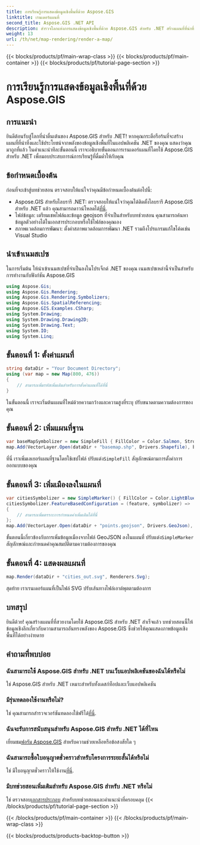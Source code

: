 ```yaml
---
title: การเรียนรู้การแสดงข้อมูลเชิงพื้นที่ด้วย Aspose.GIS
linktitle: เรนเดอร์แผนที่
second_title: Aspose.GIS .NET API
description: สำรวจโลกแห่งการแสดงข้อมูลเชิงพื้นที่ด้วย Aspose.GIS สำหรับ .NET สร้างแผนที่ที่น่าทึ่งได้อย่างง่ายดาย ดาวน์โหลดเดี๋ยวนี้! #จัดทำ #GIS
weight: 13
url: /th/net/map-rendering/render-a-map/
---
```


{{< blocks/products/pf/main-wrap-class >}}
{{< blocks/products/pf/main-container >}}
{{< blocks/products/pf/tutorial-page-section >}}

# การเรียนรู้การแสดงข้อมูลเชิงพื้นที่ด้วย Aspose.GIS

## การแนะนำ
ยินดีต้อนรับสู่โลกที่น่าตื่นเต้นของ Aspose.GIS สำหรับ .NET! หากคุณกระตือรือร้นที่จะสร้างแผนที่ที่น่าทึ่งและใช้ประโยชน์จากพลังของข้อมูลเชิงพื้นที่ในแอปพลิเคชัน .NET ของคุณ แสดงว่าคุณมาถูกที่แล้ว ในคำแนะนำทีละขั้นตอนนี้ เราจะอธิบายขั้นตอนการเรนเดอร์แผนที่โดยใช้ Aspose.GIS สำหรับ .NET เพื่อมอบประสบการณ์การเรียนรู้ที่ดื่มด่ำให้กับคุณ
## ข้อกำหนดเบื้องต้น
ก่อนที่จะเข้าสู่บทช่วยสอน ตรวจสอบให้แน่ใจว่าคุณมีข้อกำหนดเบื้องต้นต่อไปนี้:
-  Aspose.GIS สำหรับไลบรารี .NET: ตรวจสอบให้แน่ใจว่าคุณได้ติดตั้งไลบรารี Aspose.GIS สำหรับ .NET แล้ว คุณสามารถดาวน์โหลดได้[ที่นี่](https://releases.aspose.com/gis/net/).
- ไฟล์ข้อมูล: เตรียมเชพไฟล์และข้อมูล geojson ที่จำเป็นสำหรับบทช่วยสอน คุณสามารถค้นหาข้อมูลตัวอย่างได้ในเอกสารประกอบหรือใช้ไฟล์ของคุณเอง
- สภาพแวดล้อมการพัฒนา: ตั้งค่าสภาพแวดล้อมการพัฒนา .NET รวมถึงโปรแกรมแก้ไขโค้ดเช่น Visual Studio
## นำเข้าเนมสเปซ
ในการเริ่มต้น ให้นำเข้าเนมสเปซที่จำเป็นลงในโปรเจ็กต์ .NET ของคุณ เนมสเปซเหล่านี้จำเป็นสำหรับการทำงานกับฟังก์ชัน Aspose.GIS
```csharp
using Aspose.Gis;
using Aspose.Gis.Rendering;
using Aspose.Gis.Rendering.Symbolizers;
using Aspose.Gis.SpatialReferencing;
using Aspose.GIS.Examples.CSharp;
using System.Drawing;
using System.Drawing.Drawing2D;
using System.Drawing.Text;
using System.IO;
using System.Linq;
```
## ขั้นตอนที่ 1: ตั้งค่าแผนที่
```csharp
string dataDir = "Your Document Directory";
using (var map = new Map(800, 476))
{
    // สามารถเพิ่มรหัสเพิ่มเติมสำหรับการตั้งค่าแผนที่ได้ที่นี่
}
```
ในขั้นตอนนี้ เราจะเริ่มต้นแผนที่ใหม่ด้วยความกว้างและความสูงที่ระบุ ปรับขนาดตามความต้องการของคุณ
## ขั้นตอนที่ 2: เพิ่มแผนที่ฐาน
```csharp
var baseMapSymbolizer = new SimpleFill { FillColor = Color.Salmon, StrokeWidth = 0.75 };
map.Add(VectorLayer.Open(dataDir + "basemap.shp", Drivers.Shapefile), baseMapSymbolizer);
```
 ที่นี่ เราเพิ่มเลเยอร์แผนที่ฐานโดยใช้เชปไฟล์ ปรับแต่ง`SimpleFill` สัญลักษณ์ตามการตั้งค่าการออกแบบของคุณ
## ขั้นตอนที่ 3: เพิ่มเมืองลงในแผนที่
```csharp
var citiesSymbolizer = new SimpleMarker() { FillColor = Color.LightBlue };
citiesSymbolizer.FeatureBasedConfiguration = (feature, symbolizer) =>
{
    // สามารถเพิ่มตรรกะการกำหนดค่าเพิ่มเติมได้ที่นี่
};
map.Add(VectorLayer.Open(dataDir + "points.geojson", Drivers.GeoJson), citiesSymbolizer);
```
 ขั้นตอนนี้เกี่ยวข้องกับการเพิ่มข้อมูลเมืองจากไฟล์ GeoJSON ลงในแผนที่ ปรับแต่ง`SimpleMarker` สัญลักษณ์และกำหนดค่าคุณสมบัติตามความต้องการของคุณ
## ขั้นตอนที่ 4: แสดงผลแผนที่
```csharp
map.Render(dataDir + "cities_out.svg", Renderers.Svg);
```
สุดท้าย เราเรนเดอร์แผนที่เป็นไฟล์ SVG ปรับเส้นทางไฟล์เอาต์พุตตามต้องการ
## บทสรุป
ยินดีด้วย! คุณสร้างแผนที่ที่สวยงามโดยใช้ Aspose.GIS สำหรับ .NET สำเร็จแล้ว บทช่วยสอนนี้ให้ข้อมูลเชิงลึกเกี่ยวกับความสามารถอันทรงพลังของ Aspose.GIS ซึ่งช่วยให้คุณแสดงภาพข้อมูลเชิงพื้นที่ได้อย่างง่ายดาย
## คำถามที่พบบ่อย
### ฉันสามารถใช้ Aspose.GIS สำหรับ .NET บนเว็บแอปพลิเคชันของฉันได้หรือไม่
ใช่ Aspose.GIS สำหรับ .NET เหมาะสำหรับทั้งเดสก์ท็อปและเว็บแอปพลิเคชัน
### มีรุ่นทดลองใช้งานหรือไม่?
ใช่ คุณสามารถสำรวจเวอร์ชันทดลองใช้ฟรีได้[ที่นี่](https://releases.aspose.com/).
### ฉันจะรับการสนับสนุนสำหรับ Aspose.GIS สำหรับ .NET ได้ที่ไหน
 เยี่ยมชม[ฟอรัม Aspose.GIS](https://forum.aspose.com/c/gis/33) สำหรับความช่วยเหลือหรือข้อสงสัยใด ๆ
### ฉันสามารถซื้อใบอนุญาตชั่วคราวสำหรับโครงการระยะสั้นได้หรือไม่
 ใช่ มีใบอนุญาตชั่วคราวให้ใช้งาน[ที่นี่](https://purchase.aspose.com/temporary-license/).
### มีบทช่วยสอนเพิ่มเติมสำหรับ Aspose.GIS สำหรับ .NET หรือไม่
 ใช่ ตรวจสอบ[เอกสารประกอบ](https://reference.aspose.com/gis/net/) สำหรับบทช่วยสอนและคำแนะนำที่ครอบคลุม
{{< /blocks/products/pf/tutorial-page-section >}}

{{< /blocks/products/pf/main-container >}}
{{< /blocks/products/pf/main-wrap-class >}}

{{< blocks/products/products-backtop-button >}}
